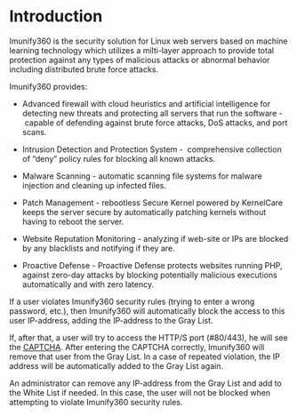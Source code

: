 # Introduction


Imunify360 is the security solution for Linux web servers based on machine learning technology which utilizes a milti-layer approach to provide total protection against any types of malicious attacks or abnormal behavior including distributed brute force attacks.

Imunify360 provides:

 * Advanced firewall with cloud heuristics and artificial intelligence for detecting new threats and protecting all servers that run the software -  capable of defending against brute force attacks, DoS attacks, and port scans.

 * Intrusion Detection and Protection System -  comprehensive collection of “deny” policy rules for blocking all known attacks.

 * Malware Scanning - automatic scanning file systems for malware injection and cleaning up infected files.

 * Patch Management - rebootless Secure Kernel powered by KernelCare keeps the server secure by automatically patching kernels without having to reboot the server.

 * Website Reputation Monitoring - analyzing if web-site or IPs are blocked by any blacklists and notifying if they are.

 * Proactive Defense - Proactive Defense protects websites running PHP, against zero-day attacks by blocking potentially malicious executions automatically and with zero latency.

If a user violates Imunify360 security rules (trying to enter a wrong password, etc.), then Imunify360 will automatically block the access to this user IP-address, adding the IP-address to the <span class="notranslate">Gray List</span>.

If, after that, a user will try to access the HTTP/S port (#80/443), he will see the [CAPTCHA](/webshield/#captcha). After entering the CAPTCHA correctly, Imunify360 will remove that user from the <span class="notranslate">Gray List</span>. In a case of repeated violation, the IP address will be automatically added to the <span class="notranslate">Gray List</span> again.

An administrator can remove any IP-address from the <span class="notranslate">Gray List</span> and add to the <span class="notranslate">White List</span> if needed. In this case, the user will not be blocked when attempting to violate Imunify360 security rules.

